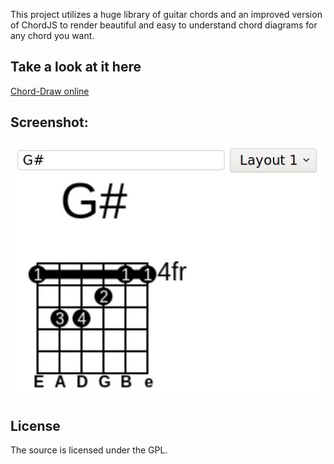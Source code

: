This project utilizes a huge library of guitar chords and an improved version of ChordJS to render beautiful and easy to understand chord diagrams for any chord you want.  

## Take a look at it here 
[Chord-Draw online](https://t-vk.github.io/Chord-Draw/)

## Screenshot:
![preview](preview.jpg)

## License
The source is licensed under the GPL.
